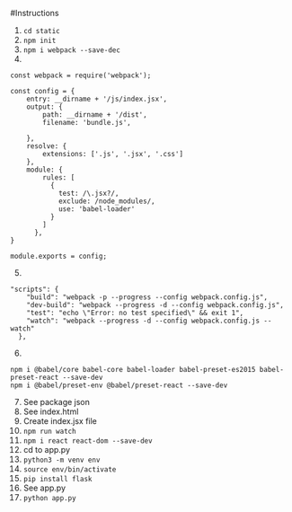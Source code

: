 #Instructions

1. ```cd static```
2. ```npm init```
3. ```npm i webpack --save-dec```
4. 
```
const webpack = require('webpack');

const config = {
    entry: __dirname + '/js/index.jsx', 
    output: {
        path: __dirname + '/dist',
        filename: 'bundle.js',

    },
    resolve: {
        extensions: ['.js', '.jsx', '.css']
    },
    module: {
        rules: [
          {
            test: /\.jsx?/,
            exclude: /node_modules/,
            use: 'babel-loader'
          }
        ]
      },
}

module.exports = config;
```
5. 
``` 
"scripts": {
    "build": "webpack -p --progress --config webpack.config.js",
    "dev-build": "webpack --progress -d --config webpack.config.js",
    "test": "echo \"Error: no test specified\" && exit 1",
    "watch": "webpack --progress -d --config webpack.config.js --watch"
  },
``` 
6. 
``` 
npm i @babel/core babel-core babel-loader babel-preset-es2015 babel-preset-react --save-dev
npm i @babel/preset-env @babel/preset-react --save-dev
```
7. See package json
8. See index.html
9. Create index.jsx file
10. ```npm run watch```
11. ```npm i react react-dom --save-dev```
12. cd to app.py
13. ```python3 -m venv env```
14. ```source env/bin/activate ```
15. ``` pip install flask ```
16. See app.py
17. ```python app.py```
